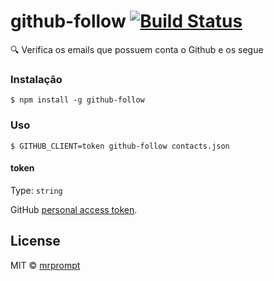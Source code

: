 # github-follow [![Build Status](https://travis-ci.org/mrprompt/github-follow.svg?branch=master)](https://travis-ci.org/mrprompt/github-follow)
🔍  Verifica os emails que possuem conta o Github e os segue

### Instalação

```
$ npm install -g github-follow
```

### Uso

```
$ GITHUB_CLIENT=token github-follow contacts.json
```

#### token

Type: `string`  

GitHub [personal access token](https://github.com/settings/tokens/new). 

## License

MIT © [mrprompt](https://mrprompt.com.br)
